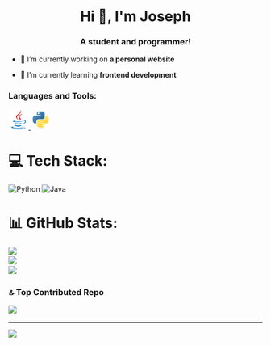 <h1 align="center">Hi 👋, I'm Joseph</h1>
<h3 align="center">A student and programmer!</h3>

- 🔭 I’m currently working on **a personal website**

- 🌱 I’m currently learning **frontend development**


<h3 align="left">Languages and Tools:</h3>
<p align="left"> <a href="https://www.java.com" target="_blank" rel="noreferrer"> <img src="https://raw.githubusercontent.com/devicons/devicon/master/icons/java/java-original.svg" alt="java" width="40" height="40"/> </a> <a href="https://www.python.org" target="_blank" rel="noreferrer"> <img src="https://raw.githubusercontent.com/devicons/devicon/master/icons/python/python-original.svg" alt="python" width="40" height="40"/> </a> </p>


# 💻 Tech Stack:
![Python](https://img.shields.io/badge/python-3670A0?style=for-the-badge&logo=python&logoColor=ffdd54) ![Java](https://img.shields.io/badge/java-%23ED8B00.svg?style=for-the-badge&logo=openjdk&logoColor=white)
# 📊 GitHub Stats:
![](https://github-readme-stats.vercel.app/api?username=JosephTS05&theme=dark&hide_border=false&include_all_commits=false&count_private=false)<br/>
![](https://nirzak-streak-stats.vercel.app/?user=JosephTS05&theme=dark&hide_border=false)<br/>
![](https://github-readme-stats.vercel.app/api/top-langs/?username=JosephTS05&theme=dark&hide_border=false&include_all_commits=false&count_private=false&layout=compact)

### 🔝 Top Contributed Repo
![](https://github-contributor-stats.vercel.app/api?username=JosephTS05&limit=5&theme=dark&combine_all_yearly_contributions=true)

---
[![](https://visitcount.itsvg.in/api?id=JosephTS05&icon=0&color=0)](https://visitcount.itsvg.in)
